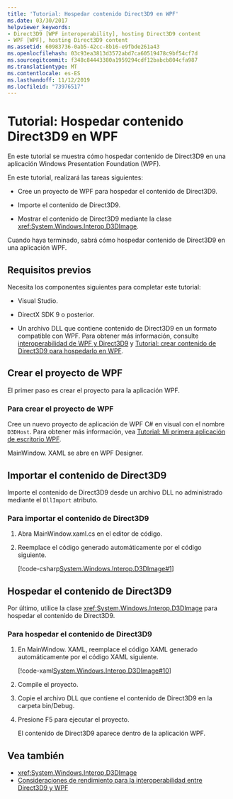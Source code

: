 ```yaml
---
title: 'Tutorial: Hospedar contenido Direct3D9 en WPF'
ms.date: 03/30/2017
helpviewer_keywords:
- Direct3D9 [WPF interoperability], hosting Direct3D9 content
- WPF [WPF], hosting Direct3D9 content
ms.assetid: 60983736-0ab5-42cc-8b16-e9fbde261a43
ms.openlocfilehash: 03c93ea3813d3572abd7ca60519478c9bf54cf7d
ms.sourcegitcommit: f348c84443380a1959294cdf12babcb804cfa987
ms.translationtype: MT
ms.contentlocale: es-ES
ms.lasthandoff: 11/12/2019
ms.locfileid: "73976517"
---
```

# <a name="walkthrough-hosting-direct3d9-content-in-wpf"></a>Tutorial: Hospedar contenido Direct3D9 en WPF

En este tutorial se muestra cómo hospedar contenido de Direct3D9 en una aplicación Windows Presentation Foundation (WPF).

En este tutorial, realizará las tareas siguientes:

- Cree un proyecto de WPF para hospedar el contenido de Direct3D9.

- Importe el contenido de Direct3D9.

- Mostrar el contenido de Direct3D9 mediante la clase <xref:System.Windows.Interop.D3DImage>.

 Cuando haya terminado, sabrá cómo hospedar contenido de Direct3D9 en una aplicación WPF.

## <a name="prerequisites"></a>Requisitos previos

Necesita los componentes siguientes para completar este tutorial:

- Visual Studio.

- DirectX SDK 9 o posterior.

- Un archivo DLL que contiene contenido de Direct3D9 en un formato compatible con WPF. Para obtener más información, consulte [interoperabilidad de WPF y Direct3D9](wpf-and-direct3d9-interoperation.md) y [Tutorial: crear contenido de Direct3D9 para hospedarlo en WPF](walkthrough-creating-direct3d9-content-for-hosting-in-wpf.md).

## <a name="creating-the-wpf-project"></a>Crear el proyecto de WPF

El primer paso es crear el proyecto para la aplicación WPF.

### <a name="to-create-the-wpf-project"></a>Para crear el proyecto de WPF

Cree un nuevo proyecto de aplicación de WPF C# en visual con el nombre `D3DHost`. Para obtener más información, vea [Tutorial: Mi primera aplicación de escritorio WPF](../getting-started/walkthrough-my-first-wpf-desktop-application.md).

MainWindow. XAML se abre en WPF Designer.

## <a name="importing-the-direct3d9-content"></a>Importar el contenido de Direct3D9

Importe el contenido de Direct3D9 desde un archivo DLL no administrado mediante el `DllImport` atributo.

### <a name="to-import-direct3d9-content"></a>Para importar el contenido de Direct3D9

1. Abra MainWindow.xaml.cs en el editor de código.

2. Reemplace el código generado automáticamente por el código siguiente.

    [!code-csharp[System.Windows.Interop.D3DImage#1](~/samples/snippets/csharp/VS_Snippets_Wpf/System.Windows.Interop.D3DImage/CS/window1.xaml.cs#1)]

## <a name="hosting-the-direct3d9-content"></a>Hospedar el contenido de Direct3D9

Por último, utilice la clase <xref:System.Windows.Interop.D3DImage> para hospedar el contenido de Direct3D9.

### <a name="to-host-the-direct3d9-content"></a>Para hospedar el contenido de Direct3D9

1. En MainWindow. XAML, reemplace el código XAML generado automáticamente por el código XAML siguiente.

    [!code-xaml[System.Windows.Interop.D3DImage#10](~/samples/snippets/csharp/VS_Snippets_Wpf/System.Windows.Interop.D3DImage/CS/window1.xaml#10)]

2. Compile el proyecto.

3. Copie el archivo DLL que contiene el contenido de Direct3D9 en la carpeta bin/Debug.

4. Presione F5 para ejecutar el proyecto.

    El contenido de Direct3D9 aparece dentro de la aplicación WPF.

## <a name="see-also"></a>Vea también

- <xref:System.Windows.Interop.D3DImage>
- [Consideraciones de rendimiento para la interoperabilidad entre Direct3D9 y WPF](performance-considerations-for-direct3d9-and-wpf-interoperability.md)
